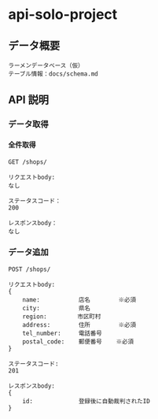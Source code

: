 # api-solo-project

## データ概要

    ラーメンデータベース（仮）
    テーブル情報：docs/schema.md

## API 説明

### データ取得

#### 全件取得

```
GET /shops/
```

```
リクエストbody:
なし
```

```
ステータスコード：
200
```

```
レスポンスbody：
なし
```

### データ追加

```
POST /shops/
```

```
リクエストbody:
{
    name:           店名        ※必須
    city:           県名
    region:　       市区町村
    address:        住所        ※必須
    tel_number:     電話番号
    postal_code:    郵便番号    ※必須
}
```

```
ステータスコード:
201
```

```
レスポンスbody:
{
    id:             登録後に自動裁判されたID
}
```
